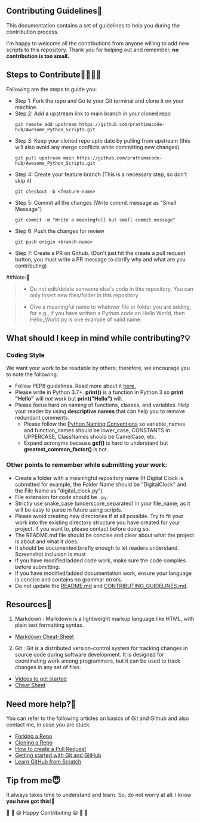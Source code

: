 ## Contributing Guidelines🙌

This documentation contains a set of guidelines to help you during the contribution process. 

I'm happy to welcome all the contributions from anyone willing to add new scripts to this repository. Thank you for helping out and remember,
**no contribution is too small.**


## Steps to Contribute👩‍💻👨‍💻

Following are the steps to guide you:

* Step 1: Fork the repo and Go to your Git terminal and  clone it on your machine.
* Step 2: Add a upstream link to main branch in your cloned repo
    ```
    git remote add upstream https://github.com/prathimacode-hub/Awesome_Python_Scripts.git
    ```
* Step 3: Keep your cloned repo upto date by pulling from upstream (this will also avoid any merge conflicts while committing new changes)
    ```
    git pull upstream main https://github.com/prathimacode-hub/Awesome_Python_Scripts.git
    ```
* Step 4: Create your feature branch (This is a necessary step, so don't skip it)
    ```
    git checkout -b <feature-name>
    ```
* Step 5: Commit all the changes (Write commit message as "Small Message")
    ```
    git commit -m "Write a meaningfull but small commit message"
    ```
* Step 6: Push the changes for review
    ```
    git push origin <branch-name>
    ```
* Step 7: Create a PR on Github. (Don't just hit the create a pull request button, you must write a PR message to clarify why and what are you contributing)


##Note:🔨

> - Do not edit/delete someone else's code in this repository. You can only insert new files/folder in this repository.

> - Give a meaningful name to whatever file or folder you are adding, for e.g., if you have written a Python code on Hello World, then Hello_World.py is one example of valid name.


## What should I keep in mind while contributing?💡

### Coding Style

We want your work to be readable by others; therefore, we encourage you to note the following:

- Follow PEP8 guidelines. Read more about it <a href="https://pep8.org/"> here. </a>
- Please write in Python 3.7+.  __print()__ is a function in Python 3 so __print "Hello"__ will _not_ work but __print("Hello")__ will.
- Please focus hard on naming of functions, classes, and variables.  Help your reader by using __descriptive names__ that can help you to remove redundant comments.
  - Please follow the [Python Naming Conventions](https://pep8.org/#prescriptive-naming-conventions) so variable_names and function_names should be lower_case, CONSTANTS     in UPPERCASE, ClassNames should be CamelCase, etc.
  - Expand acronyms because __gcf()__ is hard to understand but __greatest_common_factor()__ is not. 


### Other points to remember while submitting your work:

- Create a folder with a meaningful repository name (If Digital Clock is submitted for example, the Folder Name should be "DigitalClock" and the File Name as "digital_clock.py")
- File extension for code should be `.py`. 
- Strictly use snake_case (underscore_separated) in your file_name, as it will be easy to parse in future using scripts.
- Please avoid creating new directories if at all possible. Try to fit your work into the existing directory structure you have created for your project. If you want to,  please contact before doing so.
- The README.md file should be concise and clear about what the project is about and what it does.
- It should be documented briefly enough to let readers understand. Screenshot inclusion is must
- If you have modified/added code work, make sure the code compiles before submitting.
- If you have modified/added documentation work, ensure your language is concise and contains no grammar errors.
- Do not update the [README.md](https://github.com/prathimacode-hub/Awesome_Python_Scripts/blob/main/README.md) and [CONTRIBUTING_GUIDELINES.md](https://github.com/prathimacode-hub/Awesome_Python_Scripts/blob/main/CONTRIBUTING_GUIDELINES.md).


## Resources📖
1. Markdown : Markdown is a lightweight markup language like HTML, with plain text formatting syntax. 
  * [Markdown Cheat-Sheet](https://github.com/adam-p/markdown-here/wiki/Markdown-Cheatsheet)

2. Git : Git is a distributed version-control system for tracking changes in source code during software development. It is designed for coordinating work among programmers, but it can be used to track changes in any set of files.
  * [Videos to get started](https://www.youtube.com/watch?v=xAAmje1H9YM&list=PLeo1K3hjS3usJuxZZUBdjAcilgfQHkRzW)
  * [Cheat Sheet](https://www.atlassian.com/git/tutorials/atlassian-git-cheatsheet)


## Need more help?🤔
You can refer to the following articles on basics of Git and Github and also contact me, in case you are stuck:
- [Forking a Repo](https://help.github.com/en/github/getting-started-with-github/fork-a-repo)
- [Cloning a Repo](https://help.github.com/en/desktop/contributing-to-projects/creating-an-issue-or-pull-request)
- [How to create a Pull Request](https://opensource.com/article/19/7/create-pull-request-github)
- [Getting started with Git and GitHub](https://towardsdatascience.com/getting-started-with-git-and-github-6fcd0f2d4ac6)
- [Learn GitHub from Scratch](https://lab.github.com/githubtraining/introduction-to-github)


## Tip from me😇
It always takes time to understand and learn. So, do not worry at all. I know **you have got this**!💪

🎉 🎊 😃 Happy Contributing 😃 🎊 🎉
